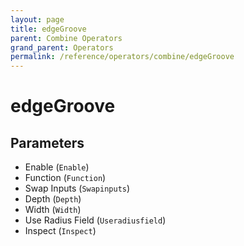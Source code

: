 ```yaml
---
layout: page
title: edgeGroove
parent: Combine Operators
grand_parent: Operators
permalink: /reference/operators/combine/edgeGroove
---
```


# edgeGroove

## Parameters

* Enable (`Enable`)
* Function (`Function`)
* Swap Inputs (`Swapinputs`)
* Depth (`Depth`)
* Width (`Width`)
* Use Radius Field (`Useradiusfield`)
* Inspect (`Inspect`)
